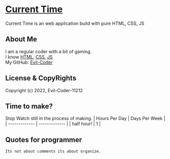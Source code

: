 # [Current Time](https://evil-coder-11212.github.io/Current-Time/)
Current Time is an web appilcation build with pure HTML, CSS, JS

## About Me
I am a regular coder with a bit of gaming.<br/>
I know [HTML](https://en.wikipedia.org/wiki/HTML), [CSS](https://en.wikipedia.org/wiki/CSS), [JS](https://en.wikipedia.org/wiki/JS)<br/>
My GitHub: [Evil-Coder](https://github.com/Evil-Coder-11212)

## License & CopyRights
Copyright (c) 2022, Evil-Coder-11212<br/>

## Time to make?
Stop Watch still in the process of making.
| Hours Per Day | Days Per Week |
| ------------- | ------------- |
|     half hour!   |     1    |

## Quotes for programmer
```
Its not about comments its about organize.
```

